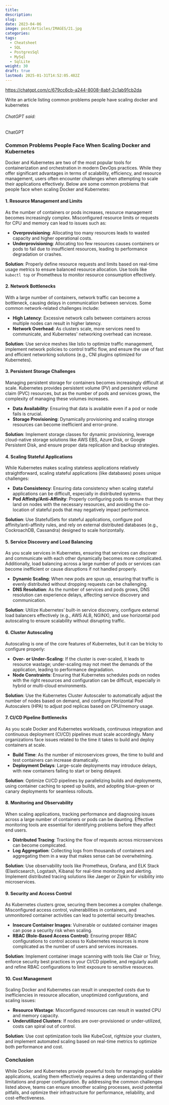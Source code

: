 ```yaml
---
title: 
description: 
slug: 
date: 2023-04-06
image: post/Articles/IMAGES/21.jpg
categories: 
tags:
  - Cheatsheet
  - SQL
  - PostgresSql
  - MySql
  - SqlLite
weight: 30
draft: true
lastmod: 2025-01-31T14:52:05.482Z
---
```

https://chatgpt.com/c/679cc6cb-a244-8008-8abf-2c1ab91cb2da

Write an article listing common problems people have scaling docker and kubernetes

###### ChatGPT said:

ChatGPT

### Common Problems People Face When Scaling Docker and Kubernetes

Docker and Kubernetes are two of the most popular tools for containerization and orchestration in modern DevOps practices. While they offer significant advantages in terms of scalability, efficiency, and resource management, users often encounter challenges when attempting to scale their applications effectively. Below are some common problems that people face when scaling Docker and Kubernetes:

#### 1. **Resource Management and Limits**

As the number of containers or pods increases, resource management becomes increasingly complex. Misconfigured resource limits or requests for CPU and memory can lead to issues such as:

* **Overprovisioning**: Allocating too many resources leads to wasted capacity and higher operational costs.
* **Underprovisioning**: Allocating too few resources causes containers or pods to fail due to insufficient resources, leading to performance degradation or crashes.

**Solution**: Properly define resource requests and limits based on real-time usage metrics to ensure balanced resource allocation. Use tools like `kubectl top` or Prometheus to monitor resource consumption effectively.

#### 2. **Network Bottlenecks**

With a large number of containers, network traffic can become a bottleneck, causing delays in communication between services. Some common network-related challenges include:

* **High Latency**: Excessive network calls between containers across multiple nodes can result in higher latency.
* **Network Overhead**: As clusters scale, more services need to communicate, and Kubernetes' networking overhead can increase.

**Solution**: Use service meshes like Istio to optimize traffic management, implement network policies to control traffic flow, and ensure the use of fast and efficient networking solutions (e.g., CNI plugins optimized for Kubernetes).

#### 3. **Persistent Storage Challenges**

Managing persistent storage for containers becomes increasingly difficult at scale. Kubernetes provides persistent volume (PV) and persistent volume claim (PVC) resources, but as the number of pods and services grows, the complexity of managing these volumes increases.

* **Data Availability**: Ensuring that data is available even if a pod or node fails is crucial.
* **Storage Provisioning**: Dynamically provisioning and scaling storage resources can become inefficient and error-prone.

**Solution**: Implement storage classes for dynamic provisioning, leverage cloud-native storage solutions like AWS EBS, Azure Disk, or Google Persistent Disk, and ensure proper data replication and backup strategies.

#### 4. **Scaling Stateful Applications**

While Kubernetes makes scaling stateless applications relatively straightforward, scaling stateful applications (like databases) poses unique challenges:

* **Data Consistency**: Ensuring data consistency when scaling stateful applications can be difficult, especially in distributed systems.
* **Pod Affinity/Anti-Affinity**: Properly configuring pods to ensure that they land on nodes with the necessary resources, and avoiding the co-location of stateful pods that may negatively impact performance.

**Solution**: Use StatefulSets for stateful applications, configure pod affinity/anti-affinity rules, and rely on external distributed databases (e.g., CockroachDB, Cassandra) designed to scale horizontally.

#### 5. **Service Discovery and Load Balancing**

As you scale services in Kubernetes, ensuring that services can discover and communicate with each other dynamically becomes more complicated. Additionally, load balancing across a large number of pods or services can become inefficient or cause disruptions if not handled properly.

* **Dynamic Scaling**: When new pods are spun up, ensuring that traffic is evenly distributed without dropping requests can be challenging.
* **DNS Resolution**: As the number of services and pods grows, DNS resolution can experience delays, affecting service discovery and communication.

**Solution**: Utilize Kubernetes’ built-in service discovery, configure external load balancers effectively (e.g., AWS ALB, NGINX), and use horizontal pod autoscaling to ensure scalability without disrupting traffic.

#### 6. **Cluster Autoscaling**

Autoscaling is one of the core features of Kubernetes, but it can be tricky to configure properly:

* **Over- or Under-Scaling**: If the cluster is over-scaled, it leads to resource wastage; under-scaling may not meet the demands of the application, leading to performance degradation.
* **Node Constraints**: Ensuring that Kubernetes schedules pods on nodes with the right resources and configuration can be difficult, especially in hybrid or multi-cloud environments.

**Solution**: Use the Kubernetes Cluster Autoscaler to automatically adjust the number of nodes based on demand, and configure Horizontal Pod Autoscalers (HPA) to adjust pod replicas based on CPU/memory usage.

#### 7. **CI/CD Pipeline Bottlenecks**

As you scale Docker and Kubernetes workloads, continuous integration and continuous deployment (CI/CD) pipelines must scale accordingly. Many organizations face issues related to the time it takes to build and deploy containers at scale.

* **Build Time**: As the number of microservices grows, the time to build and test containers can increase dramatically.
* **Deployment Delays**: Large-scale deployments may introduce delays, with new containers failing to start or being delayed.

**Solution**: Optimize CI/CD pipelines by parallelizing builds and deployments, using container caching to speed up builds, and adopting blue-green or canary deployments for seamless rollouts.

#### 8. **Monitoring and Observability**

When scaling applications, tracking performance and diagnosing issues across a large number of containers or pods can be daunting. Effective monitoring tools are essential for identifying problems before they affect end users.

* **Distributed Tracing**: Tracking the flow of requests across microservices can become complicated.
* **Log Aggregation**: Collecting logs from thousands of containers and aggregating them in a way that makes sense can be overwhelming.

**Solution**: Use observability tools like Prometheus, Grafana, and ELK Stack (Elasticsearch, Logstash, Kibana) for real-time monitoring and alerting. Implement distributed tracing solutions like Jaeger or Zipkin for visibility into microservices.

#### 9. **Security and Access Control**

As Kubernetes clusters grow, securing them becomes a complex challenge. Misconfigured access control, vulnerabilities in containers, and unmonitored container activities can lead to potential security breaches.

* **Insecure Container Images**: Vulnerable or outdated container images can pose a security risk when scaling.
* **RBAC (Role-Based Access Control)**: Ensuring proper RBAC configurations to control access to Kubernetes resources is more complicated as the number of users and services increases.

**Solution**: Implement container image scanning with tools like Clair or Trivy, enforce security best practices in your CI/CD pipeline, and regularly audit and refine RBAC configurations to limit exposure to sensitive resources.

#### 10. **Cost Management**

Scaling Docker and Kubernetes can result in unexpected costs due to inefficiencies in resource allocation, unoptimized configurations, and scaling issues:

* **Resource Wastage**: Misconfigured resources can result in wasted CPU and memory capacity.
* **Underutilized Clusters**: If nodes are over-provisioned or under-utilized, costs can spiral out of control.

**Solution**: Use cost optimization tools like KubeCost, rightsize your clusters, and implement automated scaling based on real-time metrics to optimize both performance and cost.

### Conclusion

While Docker and Kubernetes provide powerful tools for managing scalable applications, scaling them effectively requires a deep understanding of their limitations and proper configuration. By addressing the common challenges listed above, teams can ensure smoother scaling processes, avoid potential pitfalls, and optimize their infrastructure for performance, reliability, and cost-effectiveness.
